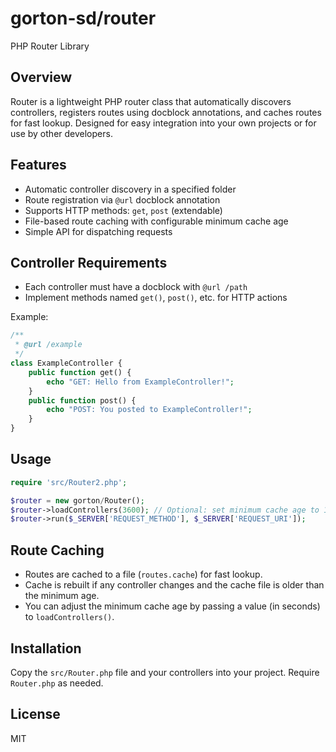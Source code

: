 # gorton-sd/router

PHP Router Library

## Overview
Router is a lightweight PHP router class that automatically discovers controllers, registers routes using docblock annotations, and caches routes for fast lookup. Designed for easy integration into your own projects or for use by other developers.

## Features
- Automatic controller discovery in a specified folder
- Route registration via `@url` docblock annotation
- Supports HTTP methods: `get`, `post` (extendable)
- File-based route caching with configurable minimum cache age
- Simple API for dispatching requests

## Controller Requirements
- Each controller must have a docblock with `@url /path`
- Implement methods named `get()`, `post()`, etc. for HTTP actions

Example:
```php
/**
 * @url /example
 */
class ExampleController {
	public function get() {
		echo "GET: Hello from ExampleController!";
	}
	public function post() {
		echo "POST: You posted to ExampleController!";
	}
}
```

## Usage
```php
require 'src/Router2.php';

$router = new gorton/Router();
$router->loadControllers(3600); // Optional: set minimum cache age to 1 hour (3600 seconds)
$router->run($_SERVER['REQUEST_METHOD'], $_SERVER['REQUEST_URI']);
```

## Route Caching
- Routes are cached to a file (`routes.cache`) for fast lookup.
- Cache is rebuilt if any controller changes and the cache file is older than the minimum age.
- You can adjust the minimum cache age by passing a value (in seconds) to `loadControllers()`.

## Installation
Copy the `src/Router.php` file and your controllers into your project. Require `Router.php` as needed.

## License
MIT
